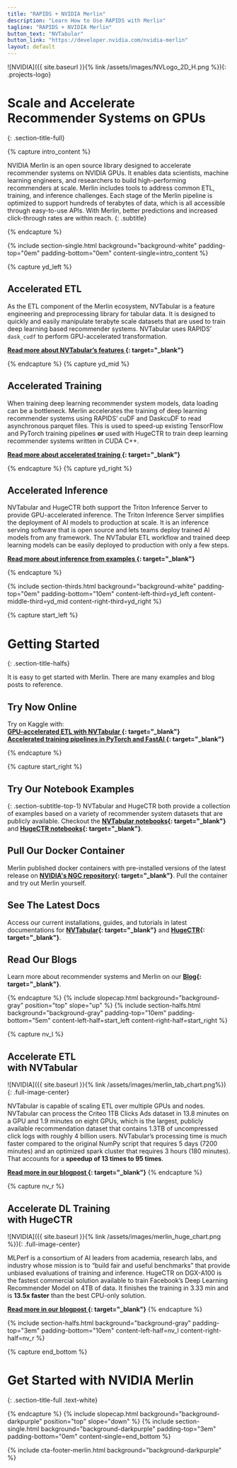 ```yaml
---
title: "RAPIDS + NVIDIA Merlin"
description: "Learn How to Use RAPIDS with Merlin"
tagline: "RAPIDS + NVIDIA Merlin"
button_text: "NVTabular"
button_link: "https://developer.nvidia.com/nvidia-merlin"
layout: default
---
```


![NVIDIA]({{ site.baseurl }}{% link /assets/images/NVLogo_2D_H.png %}){: .projects-logo}


# Scale and Accelerate <br> Recommender Systems on GPUs
{: .section-title-full}

{% capture intro_content %}

NVIDIA Merlin is an open source library designed to accelerate recommender systems on NVIDIA GPUs. It enables data scientists, machine learning engineers, and researchers to build high-performing recommenders at scale. Merlin includes tools to address common ETL, training, and inference challenges. Each stage of the Merlin pipeline is optimized to support hundreds of terabytes of data, which is all accessible through easy-to-use APIs. With Merlin, better predictions and increased click-through rates are within reach.
{: .subtitle}

{% endcapture %}

{% include section-single.html
    background="background-white"
    padding-top="0em" padding-bottom="0em"
    content-single=intro_content
%}

{% capture yd_left %}
## <i class="fas fa-layer-group"></i> Accelerated ETL
As the ETL component of the Merlin ecosystem, NVTabular is a feature engineering and preprocessing library for tabular data. It is designed to quickly and easily manipulate terabyte scale datasets that are used to train deep learning based recommender systems. NVTabular uses RAPIDS’ `dask_cudf` to perform GPU-accelerated transformation.

**[Read more about NVTabular’s  features <i class="fas fa-angle-double-right"></i>](https://nvidia-merlin.github.io/NVTabular/main/core_features.html){: target="_blank"}**

{% endcapture %}
{% capture yd_mid %}
## <i class="far fa-chart-network"></i> Accelerated Training
When training deep learning recommender system models, data loading can be a bottleneck. Merlin accelerates the training of deep learning recommender systems using RAPIDS’ cuDF and DaskcuDF to read asynchronous parquet files. This is used to speed-up existing TensorFlow and PyTorch training pipelines **or** used with HugeCTR to train deep learning recommender systems written in CUDA C++.

**[Read more about accelerated training <i class="fas fa-angle-double-right"></i>](https://nvidia-merlin.github.io/NVTabular/main/training/index.html){: target="_blank"}**

{% endcapture %}
{% capture yd_right %}
## <i class="fal fa-waveform-path"></i> Accelerated Inference
NVTabular and HugeCTR both support the Triton Inference Server to provide GPU-accelerated inference. The Triton Inference Server simplifies the deployment of AI models to production at scale. It is an inference serving software that is open source and lets teams deploy trained AI models from any framework. The NVTabular ETL workflow and trained deep learning models can be easily deployed to production with only a few steps.

**[Read more about inference from examples <i class="fas fa-angle-double-right"></i>](https://github.com/NVIDIA/NVTabular/tree/main/examples/inference_triton){: target="_blank"}**


{% endcapture %}

{% include section-thirds.html
    background="background-white"
    padding-top="0em" padding-bottom="10em"
    content-left-third=yd_left
    content-middle-third=yd_mid
    content-right-third=yd_right
%}



{% capture start_left %}
# Getting Started
{: .section-title-halfs}

It is easy to get started with Merlin. There are many examples and blog posts to reference.

## <i class="fas fa-bolt"></i> Try Now Online
Try on Kaggle with:
<br>
**[GPU-accelerated ETL with NVTabular <i class="fa fa-angle-double-right" aria-hidden="true"></i>](https://www.kaggle.com/benediktschifferer/faster-etl-for-tabular-data){: target="_blank"}**
<br>
**[Accelerated training pipelines in PyTorch and FastAI <i class="fa fa-angle-double-right" aria-hidden="true"></i>](https://www.kaggle.com/benediktschifferer/faster-fastai-tabular-deep-learning){: target="_blank"}**

{% endcapture %}

{% capture start_right %}
## <i class="far fa-bookmark"></i> Try Our Notebook Examples
{: .section-subtitle-top-1}
NVTabular and HugeCTR both provide a collection of examples based on a variety of recommender system datasets that are publicly available. Checkout the **[NVTabular notebooks](https://github.com/NVIDIA/NVTabular/tree/main/examples){: target="_blank"}** and **[HugeCTR notebooks](https://github.com/NVIDIA/HugeCTR/tree/master/notebooks){: target="_blank"}**.

## <i class="fab fa-docker"></i> Pull Our Docker Container
Merlin published docker containers with pre-installed versions of the latest release on **[NVIDIA's NGC repository](https://ngc.nvidia.com/catalog/containers?orderBy=modifiedDESC&pageNumber=0&query=%20label%3A%22Merlin%22&quickFilter=containers&filters=){: target="_blank"}**. Pull the container and try out Merlin yourself.


## <i class="far fa-file-code"></i> See The Latest Docs
Access our current installations, guides, and tutorials in latest documentations for **[NVTabular](https://nvidia.github.io/NVTabular/main/Introduction.html){: target="_blank"}** and **[HugeCTR](https://github.com/NVIDIA/HugeCTR/blob/master/docs/hugectr_user_guide.md){: target="_blank"}**.

## <i class="fal fa-newspaper"></i> Read Our Blogs
Learn more about recommender systems and Merlin on our **[Blog](https://medium.com/nvidia-merlin){: target="_blank"}**.

{% endcapture %}
{% include slopecap.html
    background="background-gray"
    position="top"
    slope="up"
%}
{% include section-halfs.html
    background="background-gray"
    padding-top="10em" padding-bottom="5em"
    content-left-half=start_left
    content-right-half=start_right
%}


{% capture nv_l %}
## <i class="fas fa-layer-group"></i> Accelerate ETL <br> with NVTabular <br>

![NVIDIA]({{ site.baseurl }}{% link /assets/images/merlin_tab_chart.png%}){: .full-image-center}

NVTabular is capable of scaling ETL over multiple GPUs and nodes. NVTabular can process the Criteo 1TB Clicks Ads dataset in 13.8 minutes on a GPU and 1.9 minutes on eight GPUs, which is the largest, publicly available recommendation dataset that contains 1.3TB of uncompressed click logs with roughly 4 billion users. NVTabular’s processing time is much faster compared to the original NumPy script that requires 5 days (7200 minutes) and an optimized spark cluster that requires 3 hours (180 minutes). That accounts for a **speedup of 13 times to 95 times**.

**[Read more in our blogpost <i class="fa fa-angle-double-right" aria-hidden="true"></i>](https://developer.nvidia.com/blog/announcing-the-nvtabular-open-beta-with-multi-gpu-support-and-new-data-loaders/){: target="_blank"}**
{% endcapture %}

{% capture nv_r %}
## <i class="fal fa-chart-network"></i> Accelerate DL Training <br> with HugeCTR

![NVIDIA]({{ site.baseurl }}{% link /assets/images/merlin_huge_chart.png %}){: .full-image-center}

MLPerf is a consortium of AI leaders from academia, research labs, and industry whose mission is to “build fair and useful benchmarks” that provide unbiased evaluations of training and inference. HugeCTR on DGX-A100 is the fastest commercial solution available to train Facebook’s Deep Learning Recommender Model on 4TB of data. It finishes the training in 3.33 min and is **13.5x faster** than the best CPU-only solution.

**[Read more in our blogpost <i class="fa fa-angle-double-right" aria-hidden="true"></i>](https://developer.nvidia.com/blog/accelerating-recommender-systems-training-with-nvidia-merlin-open-beta/){: target="_blank"}**
{% endcapture %}

{% include section-halfs.html
    background="background-gray"
    padding-top="3em" padding-bottom="10em"
    content-left-half=nv_l
    content-right-half=nv_r
%}

{% capture end_bottom %}
# Get Started with NVIDIA Merlin
{: .section-title-full .text-white}

{% endcapture %}
{% include slopecap.html
    background="background-darkpurple"
    position="top"
    slope="down"
%}
{% include section-single.html
    background="background-darkpurple"
    padding-top="3em" padding-bottom="0em"
    content-single=end_bottom
%}

{% include cta-footer-merlin.html
   background="background-darkpurple"
%}
